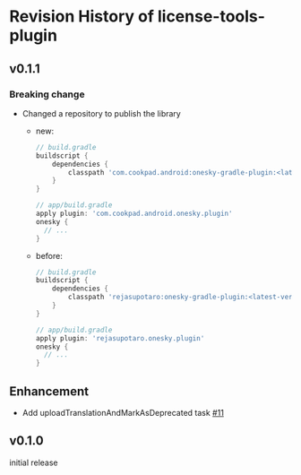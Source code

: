 # Revision History of license-tools-plugin

## v0.1.1

### Breaking change
- Changed a repository to publish the library
    - new:
        ```groovy
        // build.gradle
        buildscript {
            dependencies {
                classpath 'com.cookpad.android:onesky-gradle-plugin:<latest-version>'
            }
        }
        ```
        
        ```groovy
        // app/build.gradle
        apply plugin: 'com.cookpad.android.onesky.plugin'
        onesky {
          // ...
        }
        ```
    - before:
    
        ```groovy
        // build.gradle
        buildscript {
            dependencies {
                classpath 'rejasupotaro:onesky-gradle-plugin:<latest-version>'
            }
        }
        ```
        
        ```groovy
        // app/build.gradle
        apply plugin: 'rejasupotaro.onesky.plugin'
        onesky {
          // ...
        }
        ```

## Enhancement

- Add uploadTranslationAndMarkAsDeprecated task [#11](https://github.com/cookpad/onesky-gradle-plugin/pull/11)

## v0.1.0

initial release
